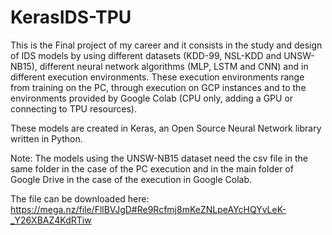 # KerasIDS-TPU
This is the Final project of my career and it consists in the study and design of IDS models by using different datasets (KDD-99, NSL-KDD and UNSW-NB15), different neural network algorithms (MLP, LSTM and CNN) and in different execution environments. These execution environments range from training on the PC, through execution on GCP instances and to the environments provided by Google Colab (CPU only, adding a GPU or connecting to TPU resources).

These models are created in Keras, an Open Source Neural Network library written in Python.

Note: The models using the UNSW-NB15 dataset need the csv file in the same folder in the case of the PC execution and in the main folder of Google Drive in the case of the execution in Google Colab.

The file can be downloaded here: https://mega.nz/file/FllBVJgD#Re9Rcfmj8mKeZNLpeAYcHQYvLeK-_Y26XBAZ4KdRTiw
